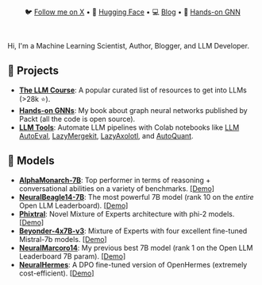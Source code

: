 <div align="center">
  <p align="center">
    🐦 <a href="https://twitter.com/maximelabonne">Follow me on X</a> • 
    🤗 <a href="https://huggingface.co/mlabonne">Hugging Face</a> • 
    💻 <a href="https://mlabonne.github.io/blog">Blog</a> • 
    📙 <a href="https://github.com/PacktPublishing/Hands-On-Graph-Neural-Networks-Using-Python">Hands-on GNN</a>
  </p>
</div>
<br/>

Hi, I'm a Machine Learning Scientist, Author, Blogger, and LLM Developer.

## 💼 Projects

* [**The LLM Course**](https://github.com/mlabonne/llm-course): A popular curated list of resources to get into LLMs (>28k ⭐).
* [**Hands-on GNNs**](https://github.com/mlabonne/llm-course): My book about graph neural networks published by Packt (all the code is open source).
* [**LLM Tools**](https://github.com/mlabonne/llm-course?tab=readme-ov-file#tools): Automate LLM pipelines with Colab notebooks like [LLM AutoEval](https://colab.research.google.com/drive/1Igs3WZuXAIv9X0vwqiE90QlEPys8e8Oa?usp=sharing), [LazyMergekit](https://colab.research.google.com/drive/1obulZ1ROXHjYLn6PPZJwRR6GzgQogxxb?usp=sharing), [LazyAxolotl](https://colab.research.google.com/drive/1TsDKNo2riwVmU55gjuBgB1AXVtRRfRHW?usp=sharing), and [AutoQuant](https://colab.research.google.com/drive/1b6nqC7UZVt8bx4MksX7s656GXPM-eWw4?usp=sharing).

## 🤗 Models

* [**AlphaMonarch-7B**](https://huggingface.co/mlabonne/AlphaMonarch-7B): Top performer in terms of reasoning + conversational abilities on a variety of benchmarks. [[Demo]](https://huggingface.co/spaces/mlabonne/AlphaMonarch-7B-GGUF-Chat)
* [**NeuralBeagle14-7B**](https://huggingface.co/mlabonne/NeuralBeagle14-7B): The most powerful 7B model (rank 10 on the *entire* Open LLM Leaderboard). [[Demo]](https://huggingface.co/spaces/mlabonne/NeuralBeagle14-7B-GGUF-Chat)
* [**Phixtral**](https://huggingface.co/mlabonne/phixtral-2x2_8): Novel Mixture of Experts architecture with phi-2 models. [[Demo]](https://huggingface.co/spaces/mlabonne/phixtral-chat)
* [**Beyonder-4x7B-v3**](https://huggingface.co/mlabonne/Beyonder-4x7B-v3): Mixture of Experts with four excellent fine-tuned Mistral-7b models. [[Demo]](https://huggingface.co/spaces/mlabonne/Beyonder-4x7B-v3-GGUF-Chat)
* [**NeuralMarcoro14**](https://huggingface.co/mlabonne/NeuralMarcoro14-7B): My previous best 7B model (rank 1 on the Open LLM Leaderboard 7B param). [[Demo]](https://huggingface.co/spaces/mlabonne/NeuralMarcoro14-7B-GGUF-Chat)
* [**NeuralHermes**](https://huggingface.co/mlabonne/NeuralHermes-2.5-Mistral-7B): A DPO fine-tuned version of OpenHermes (extremely cost-efficient). [[Demo]](https://huggingface.co/spaces/mlabonne/NeuralHermes-2.5-Mistral-7B-GGUF-Chat)

